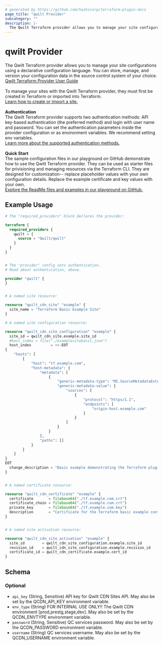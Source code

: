 ```yaml
---
# generated by https://github.com/hashicorp/terraform-plugin-docs
page_title: "qwilt Provider"
subcategory: ""
description: |-
  The Qwilt Terraform provider allows you to manage your site configurations using a declarative configuration language. You can store, manage, and version your configuration data in the source control system of your choice. Qwilt Terraform Provider User Guide https://docs.qwilt.com/docs/terraform-user-guideTo manage your sites with the Qwilt Terraform provider, they must first be created in Terraform or imported into Terraform.Learn how to create or import a site.  https://docs.qwilt.com/docs/terraform-user-guide#create-or-import-a-siteAuthenticationThe Qwilt Terraform provider supports two authentication methods: API key-based authentication (the preferred method) and login with user name and password. You can set the authentication parameters inside the provider configuration or as environment variables. We recommend setting env variables.Learn more about the supported authentication methods. https://docs.qwilt.com/docs/terraform-user-guide#authenticationQuick StartThe sample configuration files in our playground on GitHub demonstrate how to use the Qwilt Terraform provider. They can be used as starter files for privisioning and managing resources via the Terraform CLI. They are designed for customization-- replace placeholder values with your own configuration details. Replace the example certificate and key values with your own.Explore the ReadMe files and examples in our playground on GitHub. https://github.com/Qwilt/terraform-provider-qwilt/blob/main/examples/playground/README.md
---
```


# qwilt Provider

The Qwilt Terraform provider allows you to manage your site configurations using a declarative configuration language. You can store, manage, and version your configuration data in the source control system of your choice. [Qwilt Terraform Provider User Guide](https://docs.qwilt.com/docs/terraform-user-guide)<br><br>To manage your sites with the Qwilt Terraform provider, they must first be created in Terraform or imported into Terraform.<br>[Learn how to create or import a site. ](https://docs.qwilt.com/docs/terraform-user-guide#create-or-import-a-site)<br><br>**Authentication**<br>The Qwilt Terraform provider supports two authentication methods: API key-based authentication (the preferred method) and login with user name and password. You can set the authentication parameters inside the provider configuration or as environment variables. We recommend setting env variables.<br>[Learn more about the supported authentication methods.](https://docs.qwilt.com/docs/terraform-user-guide#authentication)<br><br>**Quick Start**<br>The sample configuration files in our playground on GitHub demonstrate how to use the Qwilt Terraform provider. They can be used as starter files for privisioning and managing resources via the Terraform CLI. They are designed for customization-- replace placeholder values with your own configuration details. Replace the example certificate and key values with your own.<br>[Explore the ReadMe files and examples in our playground on GitHub.](https://github.com/Qwilt/terraform-provider-qwilt/blob/main/examples/playground/README.md)

## Example Usage

```terraform
# The "required_providers" block declares the provider:

terraform {
  required_providers {
    qwilt = {
      source = "Qwilt/qwilt"
    }
  }
}


# The "provider" config sets authentication.
# Read about authentication, above.

provider "qwilt" {
}


# A named site resource:

resource "qwilt_cdn_site" "example" {
  site_name = "Terraform Basic Example Site"
}

# A named site configuration resource:

resource "qwilt_cdn_site_configuration" "example" {
  site_id = qwilt_cdn_site.example.site_id
  #host_index = file("./examplesitebasic.json")
  host_index         = <<-EOT
{
	"hosts": [
		{
			"host": "tf.example.com",
			"host-metadata": {
				"metadata": [
					{
						"generic-metadata-type": "MI.SourceMetadataExtended",
						"generic-metadata-value": {
							"sources": [
								{
									"protocol": "https/1.1",
									"endpoints": [
										"origin-host.example.com"
									]
								}
							]
						}
					}
				],
				"paths": []
			}
		}
	]
}
EOT
  change_description = "Basic example demonstrating the Terraform plugin."
}


# A named certificate resource:

resource "qwilt_cdn_certificate" "example" {
  certificate       = filebase64("./tf.example.com.crt")
  certificate_chain = filebase64("./tf.example.com.crt")
  private_key       = filebase64("./tf.example.com.key")
  description       = "Certificate for the Terraform basic example configuration"
}


# A named site activation resource:

resource "qwilt_cdn_site_activation" "example" {
  site_id        = qwilt_cdn_site_configuration.example.site_id
  revision_id    = qwilt_cdn_site_configuration.example.revision_id
  certificate_id = qwilt_cdn_certificate.example.cert_id
}
```

<!-- schema generated by tfplugindocs -->
## Schema

### Optional

- `api_key` (String, Sensitive) API key for Qwilt CDN Sites API. May also be set by the QCDN_API_KEY environment variable.
- `env_type` (String) FOR INTERNAL USE ONLY!! The Qwilt CDN environment [prod,prestg,stage,dev]. May also be set by the QCDN_ENVTYPE environment variable.
- `password` (String, Sensitive) QC services password. May also be set by the QCDN_PASSWORD environment variable.
- `username` (String) QC services username.  May also be set by the QCDN_USERNAME environment variable.
